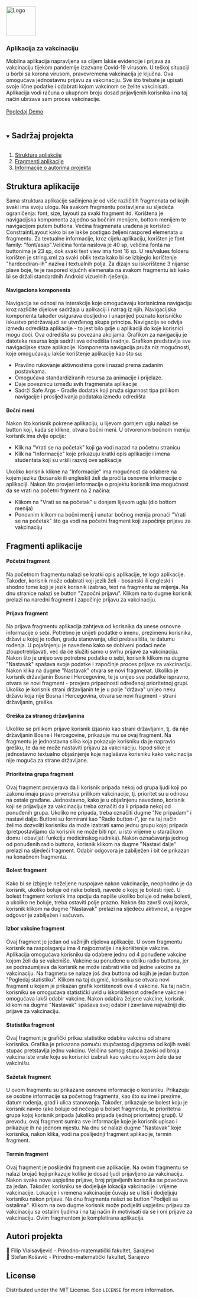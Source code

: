 

<br />
<p >
  <a href="https://github.com/github_username/repo_name">
    <img src="https://i.imgur.com/Mx9CcVW.png" alt="Logo" width="80" height="80">
  </a> <h3 >Aplikacija za vakcinaciju</h3>

  <p >
    Mobilna aplikacija napravljena sa ciljem lakše evidencije i prijava za vakcinaciju tijekom pandemije izazvane Covid-19 virusom. U teškoj situaciji u borbi sa korona virusom, pravovremena vakcinacija je ključna. Ova omogućava jednostavnu prijavu za vakcinaciju. Sve što trebate je upisati svoje lične podatke i odabrati kojom vakcinom se želite vakcinisati. Aplikacija vodi računa o ukupnom broju dosad prijavljenih korisnika i na taj način ubrzava sam proces vakcinacije.
    <br />
    <br />
    <a href="#dodati_youtube_link">Pogledaj Demo</a>
  </p>
</p>



<!-- TABLE OF CONTENTS -->
<details open="open">
  <summary><h2 style="display: inline-block">Sadržaj projekta</h2></summary>
  <ol>
    <li><a href="#struktura-aplikacije">Struktura apliakcije</a></li>
    <li><a href="#fragmenti-aplikacije">Fragmenti aplikacije</a></li>
    <li><a href="#autori-projekta">Informacije o autorima projekta</a></li>
  </ol>
</details>


<!-- INFORMACIJE O PROJEKTU -->
## Struktura aplikacije
Sama struktura aplikacije sačinjena je od više različitih fragmenata od kojih svaki ima svoju ulogu. Na svakom fragmentu postavljena su sljedeća ograničenja: font, size, layouti za svaki fragment itd. Korištena je navigacijska komponenta zajedno sa bočnim menijem, bottom menijem te navigacijom putem buttona. Većina fragmenata urađena je koristeći ConstraintLayout kako bi se lakše postigao željeni raspored elemenata u fragmentu. Za textualne informacije, kroz cijelu aplikaciju, korišten je font family: "font/asap".Veličina fonta naslova je 40 sp, veličina fonta na buttonima je 23 sp, dok svaki text view ima font 16 sp. U res/values folderu korišten je string.xml za svaki oblik texta kako bi se izbjeglo korištenje "hardcodiran-ih" naziva i textualnih polja. Za dizajn su iskorištene 3 nijanse plave boje, te je raspored ključnh elemenata na svakom fragmentu isti kako bi se držali standardnih Android vizuelnih rješenja.

#### Navigaciona komponenta
Navigacija se odnosi na interakcije koje omogućavaju korisnicima navigaciju kroz različite dijelove sadržaja u aplikaciji i natrag iz njih. Navigacijska komponenta također osigurava dosljedno i unaprijed poznato korisničko iskustvo pridržavajući se utvrđenog skupa principa. Navigacija se odvija između odredišta aplikacije - to jest bilo gdje u aplikaciji do koje korisnici mogu doći. Ova odredišta su povezana akcijama. Grafikon za navigaciju je datoteka resursa koja sadrži sva odredišta i radnje. Grafikon predstavlja sve navigacijske staze aplikacije. Komponenta navigacija pruža niz mogućnosti, koje omogućavaju lakše korištenje aplikacije kao što su:
- Pravilno rukovanje aktivnostima gore i nazad prema zadanim postavkama.
- Omogućava standardiziranih resursa za animacije i prijelaze.
- Daje poveznicu između svih fragmenata aplikacije
- Sadrži Safe Args - Gradle dodatak koji pruža sigurnost tipa prilikom navigacije i prosljeđivanja podataka između odredišta

#### Bočni meni

Nakon što korisnik pokrene aplikaciju, u lijevom gornjem uglu nalazi se button koji, kada se klikne, otvara bočni meni.  U otvorenom bočnom meniju korisnik ima dvije opcije:

- Klik na "Vrati se na početak" koji ga vodi nazad na početnu stranicu
- Klik na "Informacije" koje prikazuju kratki opis aplikacije i imena studentata koji su vršili razvoj ove aplikacije 

Ukoliko korisnik klikne na "Informacije" ima mogućnost da odabere na kojem jeziku (bosanski ili engleski) želi da pročita osnovne informacije o aplikaciji.  Nakon što provjeri informacije o projektu korisnik ima mogućnost da se vrati na početni frgment na 2 načina:
- Klikom na "Vrati se na početak" u donjem lijevom uglu (dio bottom menija)
- Ponovnim klikom na bočni menij i unutar bočnog menija pronaći "Vrati se na početak" što ga vodi na početni fragment koji započinje prijavu za vakcinaciju

<!-- INFORMACIJE O PROJEKTU -->
## Fragmenti aplikacije
#### Početni fragment 
Na početnom fragmentu nalazi se kratki opis aplikacije, te logo aplikacije. Također, korisnik može odabrati koji jezik želi - bosanski ili engleski i shodno tome koji je jezik korisnik izabrao, text na fragmentu se mijenja.  Na dnu stranice nalazi se button "Započni prijavu". Klikom na to dugme korisnik prelazi na naredni fragment i započinje prijavu za vakcinaciju.

#### Prijava fragment
Na prijava fragmentu aplikacija zahtjeva od korisnika da unese osnovne informacije o sebi. Potrebno je unijeti podatke o imenu, prezimenu korisnika, državi u kojoj je rođen, gradu stanovanja, ulici prebivališta, te datumu rođenja. U pojašnjenju je navedeno kako se dobiveni podaci neće zloupotrebljavati, već da će služiti samo u svrhu prijave za vakcinaciju. Nakon što je unijeo sve potrebne podatke o sebi, korisnik klikom na dugme "Nastavak" spašava svoje podatke i započinje proces prijave za vakcinaciju. Nakon klika na dugme "Nastavak" otvara se novi fragmenat. Ukoliko je korisnik državljanin Bosne i Hercegovine, te je unijeo sve podatke ispravno, otvara se novi fragment - provjera pripadnosti određenoj prioritetnoj grupi. Ukoliko je korisnik strani državljanin te je u polje "država" unijeo neku državu koja nije Bosna i Hercegovina, otvara se novi fragment - strani državljanin, greška.

#### Greška za stranog državljanina
Ukoliko se prilikom prijave korisnik izjasnio kao strani državljanin, tj. da nije državljanin Bosne i Hercegovine, prikazuje mu se ovaj fragment. Na fragmentu je jednostavna slika koja pokazuje korisniku da je napravio grešku, te da ne može nastaviti prijavu za vakcinaciju. Ispod slike je jednostavno textualno objašnjenje koje naglašava korisniku kako vakcinacija nije moguća za strane državljane.

#### Prioritetna grupa fragment

Ovaj fragment provjerava da li korisnik pripada nekoj od grupa ljudi koji po zakonu imaju pravo prvenstva prilikom vakcinacije, tj. prioritet su u odnosu na ostale građane. Jednostavno, kako je u objašnjenu navedeno, korisnik koji se prijavljuje za vakcinaciju treba označiti da li pripada nekoj od ponuđenih grupa. Ukoliko ne pripada, treba označiti dugme "Ne pripadam" i nastavi dalje. Buttoni su formirani kao "Radio button-i", jer na taj način želimo dozvoliti korisniku da može izabrati samo jednu grupu kojoj pripada (pretpostavljamo da korisnik ne može biti npr. u isto vrijeme u staračkom domu i obavljati funkciju medicinskog radnika). Nakon označavanja jednog od ponuđenih radio buttona, korisnik klikom na dugme "Nastavi dalje" prelazi na sljedeći fragment. Odabir odgovora je zabilježen i bit će prikazan na konačnom fragmentu.

#### Bolest fragment

Kako bi se izbjegle neželjene nuspojave nakon vakcinacije, neophodno je da korisnik, ukoliko boluje od neke bolesti, navede o kojoj je bolesti riječ. U bolest fragment korisnik ima opciju da napiše ukoliko boluje od neke bolesti, a ukoliko ne boluje, treba ostaviti polje prazno. Nakon što završi ovaj korak, korisnik klikom na dugme "Nastavak" prelazi na sljedeću aktivnost, a njegov odgovor je zabilježen i sačuvan.

#### Izbor vakcine fragment

Ovaj fragment je jedan od važnijih dijelova aplikacije. U ovom fragmentu korisnik na raspolaganju ima 4 najpoznatije i najkorištenije vakcine. Aplikacija omogućava korisniku da odabere jednu od 4 ponuđene vakcine kojom želi da se vakciniše. Vakcine su ponuđene u obliku radio buttona, jer se podrazumijeva da korisnik ne može izabrati više od jedne vakcine za vakcinaciju. Na fragmetu se nalaze još dva buttona od kojih je jedan button "Pogledaj statistiku". Klikom na taj dugmić, korisniku se otvara novi fragment u kojem je prikazan grafik korištenosti ove 4 vakcine. Na taj način, korisniku se omogućava statistički uvid u iskorištenost određene vakcine i omogućava lakši odabir vakcine. Nakon odabira željene vakcine, korisnik klikom na dugme "Nastavak" spašava svoj odabir i završava najvažniji dio prijave za vakcinaciju.

#### Statistika fragment

Ovaj fragment je grafički prikaz statistike odabira vakcina od strane korisnika. Grafika je prikazana pomuću stupčastog dijagrama od kojih svaki stupac pretstavlja jednu vakcinu. Veličina samog stupca zavisi od broja vakcina iste vrste koju su korisnici izabrali kao vakcinu kojom žele da se vakcinišu.

#### Sažetak fragment
U ovom fragmentu su prikazane osnovne informacije o korisniku. Prikazuju se osobne informacije sa početnog fragmenta, kao što su ime i prezime, datum rođenja, grad i ulica stanovanja. Također, prikazuje se bolest koju je korisnik naveo (ako boluje od nečega) u bolset fragmentu, te prioritetna grupa kojoj korisnik pripada (ukoliko pripada ijednoj prioritetnoj grupi). U prevodu, ovaj fragment sumira sve informacije koje je korisnik upisao i prikazuje ih na jednom mjestu. Na dnu se nalazi dugme "Nastavak" koje korisnika, nakon klika, vodi na poslijednji fragment aplikacije, termin fragment.

#### Termin fragment

Ovaj fragment je poslijedni fragment ove aplikacije. Na ovom fragmentu se nalazi brojač koji prikazuje koliko je dosad ljudi prijavljeno za vakcinaciju. Nakon svake nove uspješne prijave, broj prijavljenih korisnika se povećava za jedan. Također, korisniku se dodjeljuje lokacija vakcinacije i vrijeme vakcinacije. Lokacije i vremena vakcinacije čuvaju se u listi i dodjeljuju korisniku nakon prijave. Na dnu fragmenta nalazi se button "Podijeli sa ostalima". Klikom na ovo dugme korisnik može podijeliti uspješnu prijavu za vakcinaciju sa ostalim ljudima i na taj način ih motivisati da se i oni prijave za vakcinaciju. Ovim fragmentom je kompletirana aplikacija.

## Autori projekta

:man: Filip Vlaisavljević  - Prirodno-matematički fakultet, Sarajevo <br>
:man: Stefan Košavić - Prirodno-matematički fakultet, Sarajevo




<!-- LICENSA -->
## License

Distributed under the MIT License. See `LICENSE` for more information.


